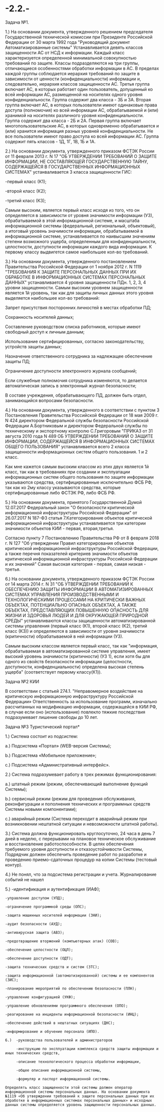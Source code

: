 # -2.2.-

Задача №1.

1.)  На основании документа, утвержденного решением председателя Государственной технической комиссии при Президенте Российской Федерации от 30 марта 1992 года "Руководящий документ Автоматизированные системы" Устанавливается девять классов защищенности АС от НСД к информации.
Каждый класс характеризуется определенной минимальной совокупностью требований по защите.
Классы подразделяются на три группы, отличающиеся особенностями обработки информации в АС.
В пределах каждой группы соблюдается иерархия требований по защите в зависимости от ценности (конфиденциальности) информации и, следовательно, иерархия классов защищенности АС.
Третья группа включает АС, в которых работает один пользователь, допущенный ко всей информации АС, размещенной на носителях одного уровня конфиденциальности. Группа содержит два класса - 3Б и 3А.
Вторая группа включает АС, в которых пользователи имеют одинаковые права доступа (полномочия) ко всей информации АС, обрабатываемой и (или) хранимой на носителях различного уровня конфиденциальности. Группа содержит два класса - 2Б и 2А.
Первая группа включает многопользовательские АС, в которых одновременно обрабатывается и (или) хранится информация разных уровней конфиденциальности. Не все пользователи имеют право доступа ко всей информации АС. Группа содержит пять классов - 1Д, 1Г, 1В, 1Б и 1А.

2.) На основании документа, утвержденного приказом ФСТЭК России от 11 февраля 2013 г. N 17 "ОБ УТВЕРЖДЕНИИ ТРЕБОВАНИЙ О ЗАЩИТЕ ИНФОРМАЦИИ, НЕ СОСТАВЛЯЮЩЕЙ ГОСУДАРСТВЕННУЮ ТАЙНУ,
СОДЕРЖАЩЕЙСЯ В ГОСУДАРСТВЕННЫХ ИНФОРМАЦИОННЫХ СИСТЕМАХ" устанваливается 3 класса защищенности ГИС:

-первый класс (К1);

-второй класс (К2);

-третий класс (К3);

Самым высоким, является первый класс исходя из того, что он определяется в зависимости от уровня значимости информации (УЗ), обрабатываемой в этой информационной системе, и масштаба информационной системы (федеральный, региональный, объектовый), а  итоговый уровень значимости информации, обрабатываемой в информационной системе, устанавливается по наивысшим значениям степени возможного ущерба, определенным для конфиденциальности, целостности, доступности информации каждого вида информации. К первому классу выдвигется самое  наибольшее кол-во требований.

3.) На основании документа, утвержденного постановлением Правительства Российской Федерации от 1 ноября 2012 г. N 1119 "ТРЕБОВАНИЯ К ЗАЩИТЕ ПЕРСОНАЛЬНЫХ ДАННЫХ ПРИ ИХ ОБРАБОТКЕ
В ИНФОРМАЦИОННЫХ СИСТЕМАХ ПЕРСОНАЛЬНЫХ ДАННЫХ" устанавливается 4 уровня защищенности ПДн. 1, 2, 3, 4 уровни защищенности.
Самым высоким уровнем защищенности является 1й уровень, так как для защиты личных данных этого уровня выделяется наибольшее кол-во требований:

Запрет присутствия посторонних личностей в местах обработки ПД;	

Сохранность носителей данных;	

Составление руководством списка работников, которые имеют свободный доступ к личным данным;	

Использование сертифицированных, согласно законодательству, устройств защиты данных;	

Назначение ответственного сотрудника за надлежащее обеспечение защиты ПД;	

Ограничение доступности электронного журнала сообщений;	

Если служебные полномочия сотрудника изменяются, то делается автоматическая запись в электронный журнал безопасности;	

В составе учреждения, обрабатывающего ПД, должен быть отдел, занимающийся вопросами безопасности.

4.) На основании документа, утвержденного в соответствии с пунктом 3 Постановления Правительства Российской Федерации от 18 мая 2009 г. N 424 директором Федеральной службы безопасности Российской Федерации А.Бортниковым и директором Федеральной службы по техническому и экспортному контролю С.Григоровым "ПРИКАЗ от 31 августа 2010 года N 489
 ОБ УТВЕРЖДЕНИИ ТРЕБОВАНИЙ О ЗАЩИТЕ ИНФОРМАЦИИ, СОДЕРЖАЩЕЙСЯ В ИНФОРМАЦИОННЫХ СИСТЕМАХ ОБЩЕГО ПОЛЬЗОВАНИЯ" устанавливается всего 2 класса защищенности информационных систем общего пользования. 1 и 2 класс.
 
 Как мне кажется самым высоким классом из этих двух является 1й класс, так как в требованиях при создании и эксплуатации информационных систем общего пользования по защите информации указываются средства, сертифицированные исключительно ФСБ РФ, так как ко 2му классу указываются средства, которые сертифицированные либо ФСТЭК РФ, либо ФСБ РФ.
 
 5.) На основании документа, принятого Государственной Думой 12.07.2017 Федеральный закон "О безопасности критической информационной инфраструктуры Российской Федерации" от 26.07.2017 N 187-ФЗ статья 7.Категорирование объектов критической информационной инфраструктуры устанавливается три категории значимости объектов КИИ - первая, вторая,третья.
 
Согласно пункту 7 Постановлению Правительства РФ от 8 февраля 2018 г. N 127 "Об утверждении Правил категорирования объектов критической информационной инфраструктуры Российской Федерации, а также перечня показателей критериев значимости объектов критической информационной инфраструктуры Российской Федерации и их значений" Самая высокая категория - первая, самая низкая - третья.

6.) На основании документа, утвержденного приказом ФСТЭК России от 14 марта 2014 г. N 31 "ОБ УТВЕРЖДЕНИИ ТРЕБОВАНИЙ К ОБЕСПЕЧЕНИЮ ЗАЩИТЫ ИНФОРМАЦИИ В АВТОМАТИЗИРОВАННЫХ СИСТЕМАХ УПРАВЛЕНИЯ ПРОИЗВОДСТВЕННЫМИ И ТЕХНОЛОГИЧЕСКИМИ ПРОЦЕССАМИ НА КРИТИЧЕСКИ ВАЖНЫХ ОБЪЕКТАХ, ПОТЕНЦИАЛЬНО ОПАСНЫХ ОБЪЕКТАХ, А ТАКЖЕ ОБЪЕКТАХ, ПРЕДСТАВЛЯЮЩИХ ПОВЫШЕННУЮ ОПАСНОСТЬ ДЛЯ ЖИЗНИ И ЗДОРОВЬЯ ЛЮДЕЙ И ДЛЯ ОКРУЖАЮЩЕЙ ПРИРОДНОЙ СРЕДЫ" устанавливаются классы защищенности автоматизированной системы управления (первый класс (К1), второй класс (К2), третий класс (К3)) и  определяются в зависимости от уровня значимости (критичности) обрабатываемой в ней информации (УЗ).

Самым высоким классом является первый класс, так как "информация, обрабатываемая в автоматизированной системе управления, имеет высокий уровень значимости (критичности) (УЗ 1), если хотя бы для одного из свойств безопасности информации (целостности, доступности, конфиденциальности) определена высокая степень ущерба" (соответствует первому классу(К1)).
 
Задача №2 КИИ

 В соответствии с статьей 274.1. "Неправомерное воздействие на критическую информационную инфраструктуру Российской Федерации» 
Ответственность за использование программ, изначально рассчитанных на модификацию информации, содержащейся в КИИ РФ, в случае если оно (использование) повлекло тяжкие последствия подразумевает лишение свободы до 10 лет.

Задача №3 Туристический портал*

1.) Система состоит из подсистем:

   a.)	Подсистема «Портал» (WEB-версия Системы);

   b.) Подсистема «Мобильное приложение»;
   
   c.) Подсистема «Административный интерфейс».
   
2.) Система подразумевает работу в трех режимах функционирования:

a.) штатный режим (режим, обеспечивающий выполнение функций Системы);

b.)	сервисный режим (режим для проведения обслуживания, реконфигурации и пополнения технических и программных средств Системы новыми компонентами);

c.)	аварийный режим (Система переходит в аварийный режим при возникновении нештатной ситуации и невозможности штатной работы).

3.) Система должна функционировать круглосуточно, 24 часа в день 7 дней в неделю, с перерывами на плановое техническое обслуживание и восстановление работоспособности. 
В целях обеспечения требуемого уровня доступности и отказоустойчивости Системы, Подрядчик должен обеспечить проведение работ по разработке и проведению приемо-сдаточных процедур на копии Системы (тестовый контур).

4.) Не понял, что за подсистема регистрации и учета. Журналирование событий не нашел

5.) -идентификация и аутентификация (ИАФ);

    -управление доступом (УПД);

    -ограничение программной среды (ОПС);

    -защита машинных носителей информации (ЗНИ);

    -аудит безопасности (АУД);

    -антивирусная защита (АВЗ);

    -предотвращение вторжений (компьютерных атак) (СОВ);

    -обеспечение целостности (ОЦЛ);

    -обеспечение доступности (ОДТ);

    -защита технических средств и систем (ЗТС);

    -защита информационной (автоматизированной) системы и ее компонентов (ЗИС);

    -планирование мероприятий по обеспечению безопасности (ПЛН);

    -управление конфигурацией (УКФ);

    -управление обновлениями программного обеспечения (ОПО);

    -реагирование на инциденты информационной безопасности (ИНЦ);

    -обеспечение действий в нештатных ситуациях (ДНС);

    -информирование и обучение персонала (ИПО).
    
    6.)  -руководства пользователей и администраторов
    
         -инструкцию по эксплуатации комплекса средств защиты информации и иных технических средств, 
         
         -описание технологического процесса обработки информации, 
         
         -общее описание информационной системы, 
         
         -формуляр и паспорт информационной системы.
         
    Определять класс защищенности этой системы должен оператор информационной системы персональных данных. На основании документа №1119 «Об утверждении требований к защите персональных данных при их обработке в информационных системах персональных данных» и исходных данных системы определяется уровень защищенности персональных данных. 
